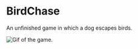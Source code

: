 # BirdChase
An unfinished game in which a dog escapes birds. 

![Gif of the game.](https://i.imgur.com/sM22Bjn.gif)

